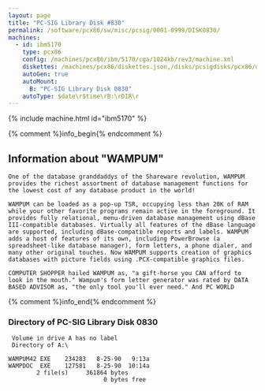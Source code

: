 ```yaml
---
layout: page
title: "PC-SIG Library Disk #830"
permalink: /software/pcx86/sw/misc/pcsig/0001-0999/DISK0830/
machines:
  - id: ibm5170
    type: pcx86
    config: /machines/pcx86/ibm/5170/cga/1024kb/rev3/machine.xml
    diskettes: /machines/pcx86/diskettes.json,/disks/pcsigdisks/pcx86/diskettes.json
    autoGen: true
    autoMount:
      B: "PC-SIG Library Disk 0830"
    autoType: $date\r$time\rB:\rDIR\r
---
```


{% include machine.html id="ibm5170" %}

{% comment %}info_begin{% endcomment %}

## Information about "WAMPUM"

    One of the database granddaddys of the Shareware revolution, WAMPUM
    provides the richest assortment of database management functions for
    the lowest cost of any database product in the world!
    
    WAMPUM can be loaded as a pop-up TSR, occupying less than 20K of RAM
    while your other favorite programs remain active in the foreground. It
    provides fully relational, menu-driven database management using dBase
    III-compatible databases. Virtually all features of the dBase language
    are supported, including dBase-compatible reports and labels. WAMPUM
    adds a host of features of its own, including PowerBrowse (a
    spreadsheet-like database manager), form letters, a phone dialer, and
    many other original touches. Now WAMPUM supports creation of graphics
    databases with picture fields using .PCX-compatible graphics files.
    
    COMPUTER SHOPPER hailed WAMPUM as, "a gift-horse you CAN afford to
    look in the mouth." Wampum's form letter generator was rated by DATA
    BASED ADVISOR as, "the only tool you'll ever need." And PC WORLD
{% comment %}info_end{% endcomment %}


### Directory of PC-SIG Library Disk 0830

     Volume in drive A has no label
     Directory of A:\

    WAMPUM42 EXE    234283   8-25-90   9:13a
    WAMPDOC  EXE    127581   8-25-90  10:14a
            2 file(s)     361864 bytes
                               0 bytes free
